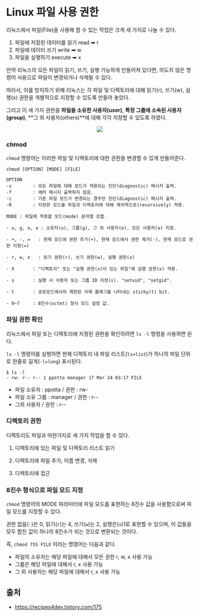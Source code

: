 # Linux 파일 사용 권한 

리눅스에서 파일(File)을 사용해 할 수 있는 작업은 크게 세 가지로 나눌 수 있다.

1. 파일에 저장된 데이터를 읽기 read ➡ r
2. 파일에 데이터 쓰기 write ➡ w
3. 파일을 실행하기 execute ➡ x

만약 리눅스의 모든 파일이 읽기, 쓰기, 실행 가능하게 만들어져 있다면, 의도치 않은 명령어 사용으로 파일이 변경되거나 삭제될 수 있다.

따라서, 이를 방지하기 위해 리눅스는 각 파일 및 디렉토리에 대해 읽기(r), 쓰기(w), 실행(x) 권한을 개별적으로 지정할 수 있도록 만들어 놓았다. 

그리고 이 세 가지 권한을 **파일을 소유한 사용자(user)**, **특정 그룹에 소속된 사용자(group)**, **그 외 사용자(others)**에 대해 각각 지정할 수 있도록 하였다.

<p align="center">
    <img src=https://img1.daumcdn.net/thumb/R1280x0/?scode=mtistory2&fname=https%3A%2F%2Fblog.kakaocdn.net%2Fdn%2FbHm7H4%2Fbtq1qNZYJud%2FJyMX0Zn6iAHQ0k4E7vq6HK%2Fimg.png>
</p>

### chmod

`chmod` 명령어는 이러한 파일 및 디렉토리에 대한 권한을 변경할 수 있게 만둘어준다.

```
chmod [OPTION] [MODE] [FILE]

OPTION
-v        : 모든 파일에 대해 모드가 적용되는 진단(diagnostic) 메시지 출력.
-f        : 에러 메시지 출력하지 않음.
-c        : 기존 파일 모드가 변경되는 경우만 진단(diagnostic) 메시지 출력.
-R        : 지정한 모드를 파일과 디렉토리에 대해 재귀적으로(recursively) 적용.

MODE : 파일에 적용할 모드(mode) 문자열 조합.
    
- u, g, o, a : 소유자(u), 그룹(g), 그 외 사용자(o), 모든 사용자(a) 지정.
    
- +, -, =   : 현재 모드에 권한 추가(+), 현재 모드에서 권한 제거(-), 현재 모드로 권한 지정(=)
   
- r, w, x   : 읽기 권한(r), 쓰기 권한(w), 실행 권한(x)

- X       : "디렉토리" 또는 "실행 권한(x)이 있는 파일"에 실행 권한(x) 적용.

- s       : 실행 시 사용자 또는 그룹 ID 지정(s). "setuid", "setgid".

- t       : 공유모드에서의 제한된 삭제 플래그를 나타내는 sticky(t) bit.

- 0~7     : 8진수(octet) 형식 모드 설정 값.
```

### 파일 권한 확인

리눅스에서 파일 또는 디렉토리에 지정된 권한을 확인하려면 `ls -l` 명령을 사용하면 된다.

`ls -l` 명령어를 실행하면 현재 디렉토리 내 파일 리스트(`ls=list`)가 하나의 파일 단위로 한줄로 길게(`-l=long`) 표시된다.

```
$ ls -l
- rw- r-- r-- 1 ppotta manager 17 Mar 24 03:17 FILE
```
- 파일 소유자 : ppotta / 권한 : rw-
- 파일 소유 그룹 : manager / 권한 : r--
- 그외 사용자 / 권한 : r--


### 디렉토리 권한 

디렉토리도 파일과 마찬가지로 세 가지 작업을 할 수 있다.

1. 디렉토리에 있는 파일 및 디렉토리 리스트 읽기 
   
2. 디렉토리에 파일 추가, 이름 변경, 삭제

3. 디렉토리에 접근 

### 8진수 형식으로 파일 모드 지정

`chmod` 명령어의 MODE 파라미터에 파일 모드를 표현하는 8진수 값을 사용함으로써 파일 모드를 지정할 수 있다.

권한 없음(`-`)은 0, 읽기(`r`)는 4, 쓰기(`w`)는 2, 실행은(`x`)1로 표현할 수 있으며, 이 값들을 모두 합친 값이 하나의 8진수가 되는 것으로 변환되는 것이다.

즉, `chmod 755 FILE` 이라는 명령어는 다음과 같다.

- 파일의 소유자는 해당 파일에 대해서 모든 권한 r, w, x 사용 가능
- 그룹은 해당 파일에 대해서 r, x 사용 가능
- 그 외 사용자는 해당 파일에 대해서 r, x 사용 가능


## 출처

- https://recipes4dev.tistory.com/175